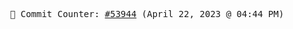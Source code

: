 <p align="center">
    <samp>
        📮 Commit Counter: <a href="https://github.com/Javascript-void0/Javascript-void0/commits/main">#53944</a> (April 22, 2023 @ 04:44 PM)
    </samp>
</p>
